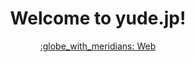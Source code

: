<div align="center">
  <h1>Welcome to yude.jp!</h1>
  <a href="https://www.yude.jp">:globe_with_meridians: Web</a>
</div>
